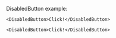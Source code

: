 DisabledButton example:

```tsx static
<DisabledButton>Click!</DisabledButton>
```

```tsx
<DisabledButton>Click!</DisabledButton>
```